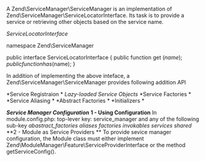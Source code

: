 
A Zend\ServiceManager\ServiceManager is an implementation of Zend\ServiceManager\ServiceLocatorInterface. Its task is to provide
a service or retrieving other objects based on the service name.

*ServiceLocatorInterface*

namespace Zend\ServiceManager

public interface ServiceLocatorInterface
{
public function get ($name);
public function has($name);
}

In addition of implementing the above inteface, a Zend\ServiceManager\ServiceManager provides following addition API

*Service Registraion *
*Lazy-loaded Service Objects*
*Service Factories *
*Service Aliasing *
*Abstract Factories *
*Initializers *


***Service Manager Configuration***
    **1 - Using Configuration**
      In module.config.php: top-lever key: service_manager and any of the following sub-key
                  *abastract_factories*
                  *aliases*
                  *factories*
                  *invokables*
                  *services*
                  *shared*
      **2 - Module as Service Providers **
           To provide sevice manager configuration, the Module class must either implement Zend\ModuleManager\Feature\ServiceProviderInterface or the method getServiceConfig().
